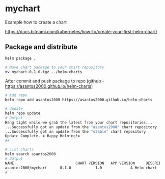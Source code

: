 # mychart

Example how to create a chart

<https://docs.bitnami.com/kubernetes/how-to/create-your-first-helm-chart/>

## Package and distribute

```bash
helm package .

# Move chart package to your chart repository
mv mychart-0.1.0.tgz ../helm-charts
```

After commit and push package to repo (github - https://asantos2000.github.io/helm-charts)

```bash
# Add repo
helm repo add asantos2000 https://asantos2000.github.io/helm-charts

# Update
helm repo update
# Output
Hang tight while we grab the latest from your chart repositories...
...Successfully got an update from the "asantos2000" chart repository
...Successfully got an update from the "stable" chart repository
Update Complete. ⎈ Happy Helming!⎈
##

# List charts
helm search asantos2000
# Output
NAME                            CHART VERSION   APP VERSION     DESCRIPTION
asantos2000/mychart      0.1.0           1.0             A Helm chart for Kubernetes
#
```